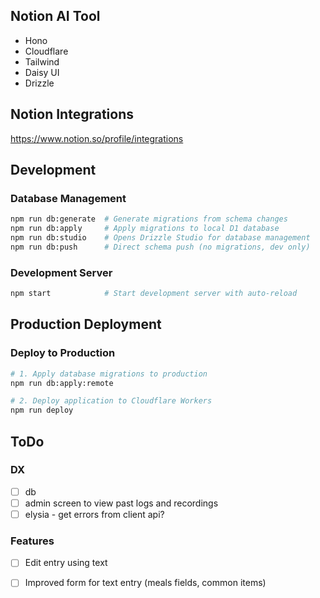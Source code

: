 ## Notion AI Tool

- Hono
- Cloudflare
- Tailwind
- Daisy UI
- Drizzle

## Notion Integrations
https://www.notion.so/profile/integrations

## Development

### Database Management
```bash
npm run db:generate  # Generate migrations from schema changes
npm run db:apply     # Apply migrations to local D1 database
npm run db:studio    # Opens Drizzle Studio for database management
npm run db:push      # Direct schema push (no migrations, dev only)
```

### Development Server
```bash
npm start            # Start development server with auto-reload
```

## Production Deployment

### Deploy to Production
```bash
# 1. Apply database migrations to production
npm run db:apply:remote

# 2. Deploy application to Cloudflare Workers
npm run deploy
```

## ToDo

### DX
- [ ] db
- [ ] admin screen to view past logs and recordings
- [ ] elysia - get errors from client api?

### Features
- [ ] Edit entry using text
- [ ] Improved form for text entry (meals fields, common items)


